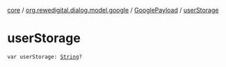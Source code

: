 [core](../../index.md) / [org.rewedigital.dialog.model.google](../index.md) / [GooglePayload](index.md) / [userStorage](./user-storage.md)

# userStorage

`var userStorage: `[`String`](https://kotlinlang.org/api/latest/jvm/stdlib/kotlin/-string/index.html)`?`